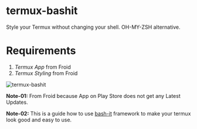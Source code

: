 # termux-bashit
Style your Termux without changing your shell. OH-MY-ZSH alternative.

# Requirements
1. *Termux App* from Froid
2. *Termux Styling* from Froid

<image src="images/Imagepipe_49.jpg" alt="termux-bashit" Style=float:lef>

**Note-01:** From Froid because App on Play Store does not get any Latest Updates.

**Note-02:** This is a guide how to use [bash-it](https://github.com/Bash-it/bash-it) framework to make your termux look good and easy to use.
